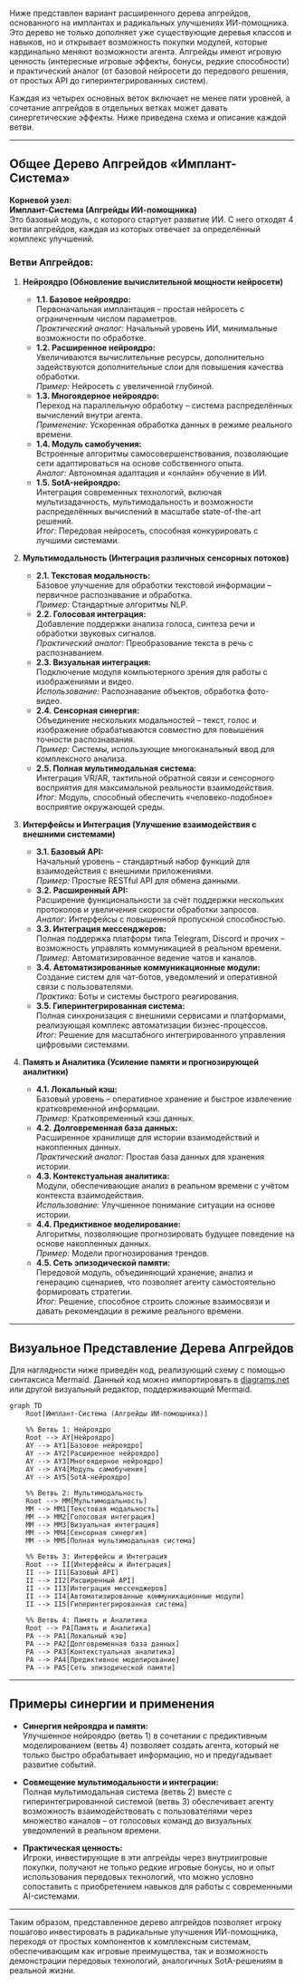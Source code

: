 Ниже представлен вариант расширенного дерева апгрейдов, основанного на имплантах и радикальных улучшениях ИИ-помощника. Это дерево не только дополняет уже существующие деревья классов и навыков, но и открывает возможность покупки модулей, которые кардинально меняют возможности агента. Апгрейды имеют игровую ценность (интересные игровые эффекты, бонусы, редкие способности) и практический аналог (от базовой нейросети до передового решения, от простых API до гиперинтегрированных систем).

Каждая из четырех основных веток включает не менее пяти уровней, а сочетание апгрейдов в отдельных ветках может давать синергетические эффекты. Ниже приведена схема и описание каждой ветви.

---

## Общее Дерево Апгрейдов «Имплант-Система»

**Корневой узел:**  
**Имплант-Система (Апгрейды ИИ-помощника)**  
Это базовый модуль, с которого стартует развитие ИИ. С него отходят 4 ветви апгрейдов, каждая из которых отвечает за определённый комплекс улучшений.

### Ветви Апгрейдов:

1. **Нейроядро (Обновление вычислительной мощности нейросети)**
    - **1.1. Базовое нейроядро:**  
      Первоначальная имплантация – простая нейросеть с ограниченным числом параметров.  
      *Практический аналог:* Начальный уровень ИИ, минимальные возможности по обработке.
    - **1.2. Расширенное нейроядро:**  
      Увеличиваются вычислительные ресурсы, дополнительно задействуются дополнительные слои для повышения качества обработки.  
      *Пример:* Нейросеть с увеличенной глубиной.
    - **1.3. Многоядерное нейроядро:**  
      Переход на параллельную обработку – система распределённых вычислений внутри агента.  
      *Применение:* Ускоренная обработка данных в режиме реального времени.
    - **1.4. Модуль самобучения:**  
      Встроенные алгоритмы самосовершенствования, позволяющие сети адаптироваться на основе собственного опыта.  
      *Аналог:* Автономная адаптация и «онлайн» обучение в ИИ.
    - **1.5. SotA-нейроядро:**  
      Интеграция современных технологий, включая мультизадачность, мультимодальность и возможности распределённых вычислений в масштабе state-of-the-art решений.  
      *Итог:* Передовая нейросеть, способная конкурировать с лучшими системами.

2. **Мультимодальность (Интеграция различных сенсорных потоков)**
    - **2.1. Текстовая модальность:**  
      Базовое улучшение для обработки текстовой информации – первичное распознавание и обработка.  
      *Пример:* Стандартные алгоритмы NLP.
    - **2.2. Голосовая интеграция:**  
      Добавление поддержки анализа голоса, синтеза речи и обработки звуковых сигналов.  
      *Практический аналог:* Преобразование текста в речь с распознаванием.
    - **2.3. Визуальная интеграция:**  
      Подключение модуля компьютерного зрения для работы с изображениями и видео.  
      *Использование:* Распознавание объектов, обработка фото-видео.
    - **2.4. Сенсорная синергия:**  
      Объединение нескольких модальностей – текст, голос и изображение обрабатываются совместно для повышения точности распознавания.  
      *Пример:* Системы, использующие многоканальный ввод для комплексного анализа.
    - **2.5. Полная мультимодальная система:**  
      Интеграция VR/AR, тактильной обратной связи и сенсорного восприятия для максимальной реальности взаимодействия.  
      *Итог:* Модуль, способный обеспечить «человеко-подобное» восприятие окружающей среды.

3. **Интерфейсы и Интеграция (Улучшение взаимодействия с внешними системами)**
    - **3.1. Базовый API:**  
      Начальный уровень – стандартный набор функций для взаимодействия с внешними приложениями.  
      *Пример:* Простые RESTful API для обмена данными.
    - **3.2. Расширенный API:**  
      Расширение функциональности за счёт поддержки нескольких протоколов и увеличения скорости обработки запросов.  
      *Аналог:* Интерфейсы с повышенной пропускной способностью.
    - **3.3. Интеграция мессенджеров:**  
      Полная поддержка платформ типа Telegram, Discord и прочих – возможность управлять коммуникацией в реальном времени.  
      *Пример:* Автоматизированное ведение чатов и каналов.
    - **3.4. Автоматизированные коммуникационные модули:**  
      Создание систем для чат-ботов, уведомлений и оперативной связи с пользователями.  
      *Практика:* Боты и системы быстрого реагирования.
    - **3.5. Гиперинтегрированная система:**  
      Полная синхронизация с внешними сервисами и платформами, реализующая комплекс автоматизации бизнес-процессов.  
      *Итог:* Решение для масштабного интегрированного управления цифровыми системами.

4. **Память и Аналитика (Усиление памяти и прогнозирующей аналитики)**
    - **4.1. Локальный кэш:**  
      Базовый уровень – оперативное хранение и быстрое извлечение кратковременной информации.  
      *Пример:* Кратковременный кэш данных.
    - **4.2. Долговременная база данных:**  
      Расширенное хранилище для истории взаимодействий и накопленных данных.  
      *Практический аналог:* Простая база данных для хранения истории.
    - **4.3. Контекстуальная аналитика:**  
      Модули, обеспечивающие анализ в реальном времени с учётом контекста взаимодействия.  
      *Использование:* Улучшенное понимание ситуации на основе истории.
    - **4.4. Предиктивное моделирование:**  
      Алгоритмы, позволяющие прогнозировать будущее поведение на основе накопленных данных.  
      *Пример:* Модели прогнозирования трендов.
    - **4.5. Сеть эпизодической памяти:**  
      Передовой модуль, объединяющий хранение, анализ и генерацию сценариев, что позволяет агенту самостоятельно формировать стратегии.  
      *Итог:* Решение, способное строить сложные взаимосвязи и давать рекомендации в режиме реального времени.

---

## Визуальное Представление Дерева Апгрейдов

Для наглядности ниже приведён код, реализующий схему с помощью синтаксиса Mermaid. Данный код можно импортировать в [diagrams.net](https://www.diagrams.net/) или другой визуальный редактор, поддерживающий Mermaid.

```mermaid
graph TD
    Root[Имплант-Система (Апгрейды ИИ-помощника)]
    
    %% Ветвь 1: Нейроядро
    Root --> AY[Нейроядро]
    AY --> AY1[Базовое нейроядро]
    AY --> AY2[Расширенное нейроядро]
    AY --> AY3[Многоядерное нейроядро]
    AY --> AY4[Модуль самобучения]
    AY --> AY5[SotA-нейроядро]
    
    %% Ветвь 2: Мультимодальность
    Root --> MM[Мультимодальность]
    MM --> MM1[Текстовая модальность]
    MM --> MM2[Голосовая интеграция]
    MM --> MM3[Визуальная интеграция]
    MM --> MM4[Сенсорная синергия]
    MM --> MM5[Полная мультимодальная система]
    
    %% Ветвь 3: Интерфейсы и Интеграция
    Root --> II[Интерфейсы и Интеграция]
    II --> II1[Базовый API]
    II --> II2[Расширенный API]
    II --> II3[Интеграция мессенджеров]
    II --> II4[Автоматизированные коммуникационные модули]
    II --> II5[Гиперинтегрированная система]
    
    %% Ветвь 4: Память и Аналитика
    Root --> PA[Память и Аналитика]
    PA --> PA1[Локальный кэш]
    PA --> PA2[Долговременная база данных]
    PA --> PA3[Контекстуальная аналитика]
    PA --> PA4[Предиктивное моделирование]
    PA --> PA5[Сеть эпизодической памяти]
```

---

## Примеры синергии и применения

- **Синергия нейроядра и памяти:**  
  Улучшенное нейроядро (ветвь 1) в сочетании с предиктивным моделированием (ветвь 4) позволяет создать агента, который не только быстро обрабатывает информацию, но и предугадывает развитие событий.
  
- **Совмещение мультимодальности и интеграции:**  
  Полная мультимодальная система (ветвь 2) вместе с гиперинтегрированной системой (ветвь 3) обеспечивает агенту возможность взаимодействовать с пользователями через множество каналов – от голосовых команд до визуальных уведомлений в реальном времени.
  
- **Практическая ценность:**  
  Игроки, инвестирующие в эти апгрейды через внутриигровые покупки, получают не только редкие игровые бонусы, но и опыт использования передовых технологий, что можно условно сопоставить с приобретением навыков для работы с современными AI-системами.

---

Таким образом, представленное дерево апгрейдов позволяет игроку пошагово инвестировать в радикальные улучшения ИИ-помощника, переходя от простых компонентов к комплексным системам, обеспечивающим как игровые преимущества, так и возможность демонстрации передовых технологий, аналогичных SotA-решениям в реальной жизни.
